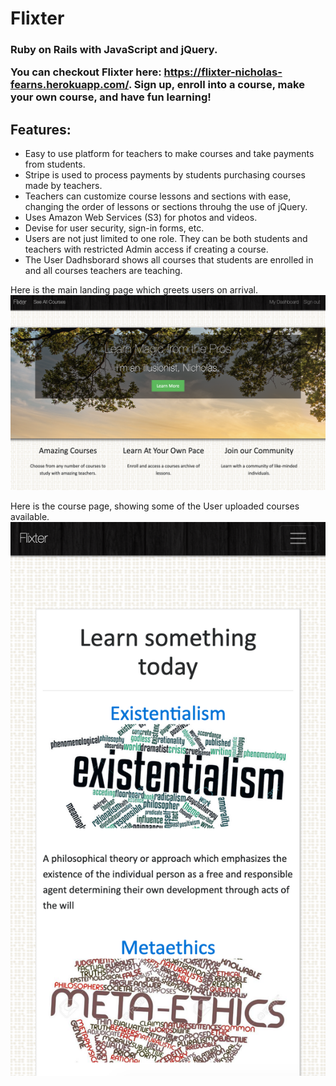 <h1>Flixter</h1>
<h3>Ruby on Rails with JavaScript and jQuery.

You can checkout Flixter here: https://flixter-nicholas-fearns.herokuapp.com/. Sign up, enroll into a course, make your own course, and have fun learning!</h3>
<h2>Features:</h2>
<ul>
 <li>     Easy to use platform for teachers to make courses and take payments from students. </li> 

 <li>     Stripe is used to process payments by students purchasing courses made by teachers.</li> 

 <li>     Teachers can customize course lessons and sections with ease, changing the order of lessons or sections throuhg the use of jQuery.</li> 

  <li>    Uses Amazon Web Services (S3) for photos and videos.</li> 

  <li>    Devise for user security, sign-in forms, etc.</li> 

   <li>   Users are not just limited to one role. They can be both students and teachers with restricted Admin access if creating a course.</li> 

   <li>   The User Dadhsborard shows all courses that students are enrolled in and all courses teachers are teaching.</li> 
</ul>


Here is the main landing page which greets users on arrival.
![](app/assets/images/flixter1.png)

Here is the course page, showing some of the User uploaded courses available.
![](app/assets/images/flixter2.png)
